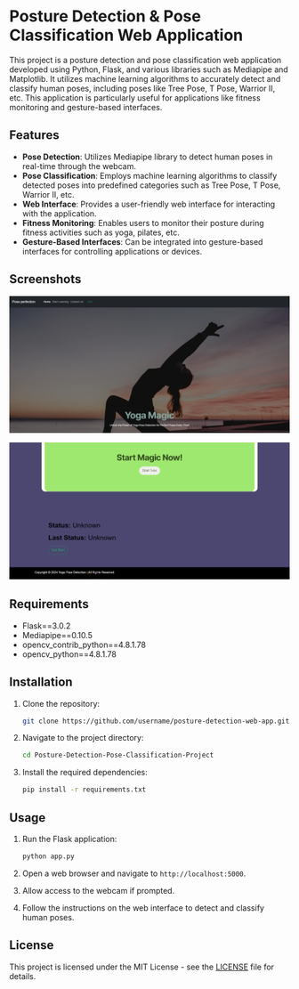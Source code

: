 # Posture Detection & Pose Classification Web Application

This project is a posture detection and pose classification web application developed using Python, Flask, and various libraries such as Mediapipe and Matplotlib. It utilizes machine learning algorithms to accurately detect and classify human poses, including poses like Tree Pose, T Pose, Warrior II, etc. This application is particularly useful for applications like fitness monitoring and gesture-based interfaces.

## Features

- **Pose Detection**: Utilizes Mediapipe library to detect human poses in real-time through the webcam.
- **Pose Classification**: Employs machine learning algorithms to classify detected poses into predefined categories such as Tree Pose, T Pose, Warrior II, etc.
- **Web Interface**: Provides a user-friendly web interface for interacting with the application.
- **Fitness Monitoring**: Enables users to monitor their posture during fitness activities such as yoga, pilates, etc.
- **Gesture-Based Interfaces**: Can be integrated into gesture-based interfaces for controlling applications or devices.

## Screenshots

![Screenshot 1](Screenshots/home-page.png)

![Screenshot 2](Screenshots/detection.png)

## Requirements

- Flask==3.0.2
- Mediapipe==0.10.5
- opencv_contrib_python==4.8.1.78
- opencv_python==4.8.1.78

## Installation

1. Clone the repository:

   ```bash
   git clone https://github.com/username/posture-detection-web-app.git
   ```

2. Navigate to the project directory:

   ```bash
   cd Posture-Detection-Pose-Classification-Project
   ```

3. Install the required dependencies:

   ```bash
   pip install -r requirements.txt
   ```

## Usage

1. Run the Flask application:

   ```bash
   python app.py
   ```

2. Open a web browser and navigate to `http://localhost:5000`.

3. Allow access to the webcam if prompted.

4. Follow the instructions on the web interface to detect and classify human poses.

## License

This project is licensed under the MIT License - see the [LICENSE](LICENSE) file for details.
